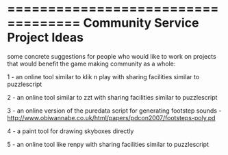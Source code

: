 ===================================
Community Service Project Ideas
===================================

some concrete suggestions for people who would like to work on projects that would benefit the game making community as a whole:

1 - an online tool similar to klik n play with sharing facilities similar to puzzlescript

2 - an online tool similar to zzt with sharing facilities similar to puzzlescript

3 - an online version of the puredata script for generating footstep sounds - http://www.obiwannabe.co.uk/html/papers/pdcon2007/footsteps-poly.pd

4 - a paint tool for drawing skyboxes directly

5 - an online tool like renpy with sharing facilities similar to puzzlescript
